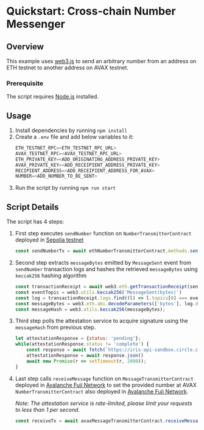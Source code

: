 
# Quickstart: Cross-chain Number Messenger

## Overview

This example uses [web3.js](https://web3js.readthedocs.io/en/v1.8.1/getting-started.html) to send an arbitrary number from an address on ETH testnet to another address on AVAX testnet.

### Prerequisite
The script requires [Node.js](https://nodejs.org/en/download/) installed.

## Usage
1. Install dependencies by running `npm install`
2. Create a `.env` file and add below variables to it:
    ```js
    ETH_TESTNET_RPC=<ETH_TESTNET_RPC_URL>
    AVAX_TESTNET_RPC=<AVAX_TESTNET_RPC_URL>
    ETH_PRIVATE_KEY=<ADD_ORIGINATING_ADDRESS_PRIVATE_KEY>
    AVAX_PRIVATE_KEY=<ADD_RECEIPIENT_ADDRESS_PRIVATE_KEY>
    RECIPIENT_ADDRESS=<ADD_RECEIPIENT_ADDRESS_FOR_AVAX>
    NUMBER=<ADD_NUMBER_TO_BE_SENT>
    ```
3. Run the script by running `npm run start`

## Script Details
The script has 4 steps:
1. First step executes `sendNumber` function on `NumberTransmitterContract` deployed in [Sepolia testnet](https://sepolia.etherscan.io/address/0xd199bfCd4AFA63612808b494Db39564fE753e2F0)
    ```js
    const sendNumberTx = await ethNumberTransmitterContract.methods.sendNumber(number, AVAX_DESTINATION_DOMAIN, destinationNumberTransmitterInBytes32).send();
    ```

2. Second step extracts `messageBytes` emitted by `MessageSent` event from `sendNumber` transaction logs and hashes the retrieved `messageBytes` using `keccak256` hashing algorithm
    ```js
    const transactionReceipt = await web3.eth.getTransactionReceipt(sendNumberTx.transactionHash);
    const eventTopic = web3.utils.keccak256('MessageSent(bytes)')
    const log = transactionReceipt.logs.find((l) => l.topics[0] === eventTopic)
    const messageBytes = web3.eth.abi.decodeParameters(['bytes'], log.data)[0]
    const messageHash = web3.utils.keccak256(messageBytes);
    ```

3. Third step polls the attestation service to acquire signature using the `messageHash` from previous step.
    ```js
    let attestationResponse = {status: 'pending'};
    while(attestationResponse.status != 'complete') {
        const response = await fetch(`https://iris-api-sandbox.circle.com/attestations/${messageHash}`);
        attestationResponse = await response.json()
        await new Promise(r => setTimeout(r, 2000));
    }
    ```

4. Last step calls `receiveMessage` function on `MessageTransmitterContract` deployed in [Avalanche Fuji Network](https://testnet.snowtrace.io/address/0xa9fb1b3009dcb79e2fe346c16a604b8fa8ae0a79) to set the provided number at AVAX `NumberTransmitterContract` also deployed in [Avalanche Fuji Network](https://testnet.snowtrace.io/address/0xfC6919769aF594Bc89E766CAe911E836cdF467F1).

    *Note: The attestation service is rate-limited, please limit your requests to less than 1 per second.*
    ```js
    const receiveTx = await avaxMessageTransmitterContract.receiveMessage(receivingMessageBytes, signature);
    ```